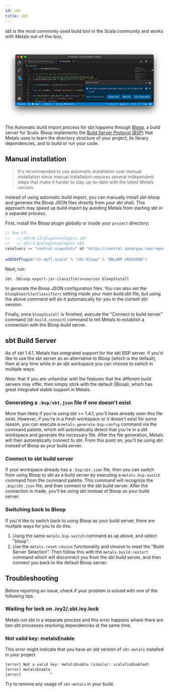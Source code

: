 ```yaml
---
id: sbt
title: sbt
---
```


sbt is the most commonly used build tool in the Scala community and works with
Metals out-of-the-box.

```scala mdoc:automatic-installation:sbt

```

![Import build](https://github.com/scalameta/gh-pages-images/blob/master/metals/sbt/t5RJ3q6.png?raw=true)

The Automatic build import process for sbt happens through
[Bloop](https://scalacenter.github.io/bloop/), a build server for Scala. Bloop
implements the [Build Server Protocol
(BSP)](https://build-server-protocol.github.io/docs/specification) that Metals
uses to learn the directory structure of your project, its library dependencies,
and to build or run your code. 

## Manual installation

> It's recommended to use automatic installation over manual installation since
> manual installation requires several independent steps that make it harder to
> stay up-to-date with the latest Metals version.

Instead of using automatic build import, you can manually install sbt-bloop and
generate the Bloop JSON files directly from your sbt shell. This approach may
speed up build import by avoiding Metals from starting sbt in a separate
process.

First, install the Bloop plugin globally or inside your `project` directory:

```scala
// One of:
//   ~/.sbt/0.13/plugins/plugins.sbt
//   ~/.sbt/1.0/plugins/plugins.sbt
resolvers += "central-snapshots" at "https://central.sonatype.com/repository/maven-snapshots/"

addSbtPlugin("ch.epfl.scala" % "sbt-bloop" % "@BLOOP_VERSION@")
```

Next, run:

```
sbt -Dbloop.export-jar-classifiers=sources bloopInstall
```

to generate the Bloop JSON configuration files. You can also set the
`bloopExportJarClassifiers` setting inside your main build.sbt file, but using
the above command will do it automatically for you in the current sbt session.

Finally, once `bloopInstall` is finished, execute the "Connect to build server"
command (id: `build.connect`) command to tell Metals to establish a connection
with the Bloop build server.

## sbt Build Server

As of sbt 1.4.1, Metals has integrated support for the sbt BSP server. If you'd
like to use the sbt server as an alternative to Bloop (which is the default),
then at any time while in an sbt workspace you can choose to switch in multiple
ways.

_Note_: that if you are unfamiliar with the features that the different build
servers may offer, then simply stick with the default (Bloop), which has great
integrated stable support in Metals.

### Generating a `.bsp/sbt.json` file if one doesn't exist

More than likely if you're using sbt >= 1.4.1, you'll have already seen this file
exist. However, if you're in a fresh workspace or it doesn't exist for some
reason, you can execute a `metals.generate-bsp-config` command via the command
palette, which will automatically detect that you're in a sbt workspace and
generate the necessary file. After the file generation, Metals will then
automatically connect to sbt. From this point on, you'll be using sbt instead of
Bloop as your build server.

### Connect to sbt build server

If your workspace already has a `.bsp/sbt.json` file, then you can switch from
using Bloop to sbt as a build server by executing a `metals.bsp-switch` command
from the command palette.  This command will recognize the `.bsp/sbt.json` file,
and then connect to the sbt build server. After the connection is made, you'll
be using sbt instead of Bloop as your build server.

### Switching back to Bloop

If you'd like to switch back to using Bloop as your build server, there are
multiple ways for you to do this.

1. Using the same `metals.bsp-switch` command as up above, and select "bloop".
2. Use the `metals.reset-choice` functionality and choose to reset the "Build
   Server Selection". Then follow this with the `metals.build-restart` command
   which will disconnect you from the sbt build server, and then connect you
   back to the default Bloop server.

## Troubleshooting

Before reporting an issue, check if your problem is solved with one of the
following tips.

### Waiting for lock on .ivy2/.sbt.ivy.lock

Metals run sbt in a separate process and this error happens where there are two
sbt processes resolving dependencies at the same time.

### Not valid key: metalsEnable

This error might indicate that you have an old version of `sbt-metals` installed
in your project.

```
[error] Not a valid key: metalsEnable (similar: scalafixEnabled)
[error] metalsEnable
[error]             ^
```

Try to remove any usage of `sbt-metals` in your build.

